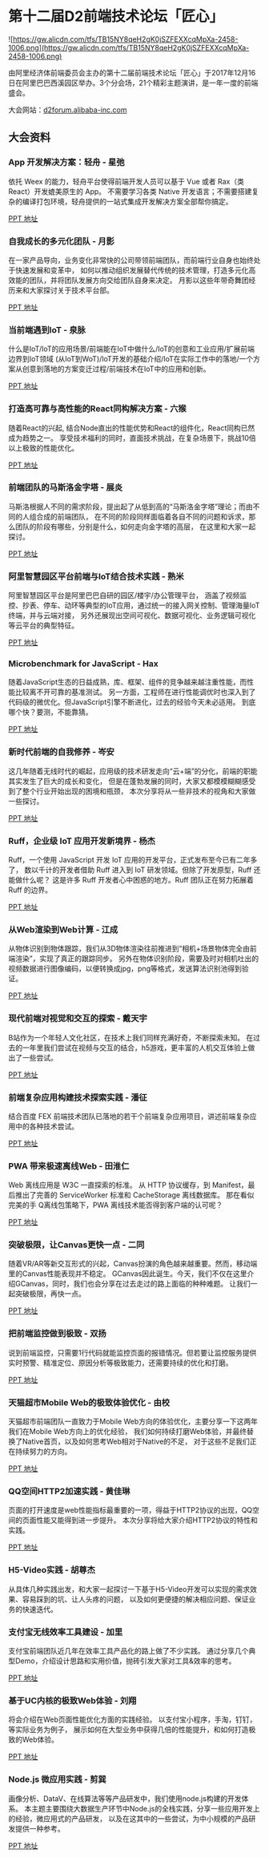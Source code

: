 # 第十二届D2前端技术论坛「匠心」

![https://gw.alicdn.com/tfs/TB15NY8qeH2gK0jSZFEXXcqMpXa-2458-1006.png](https://gw.alicdn.com/tfs/TB15NY8qeH2gK0jSZFEXXcqMpXa-2458-1006.png)

由阿里经济体前端委员会主办的第十二届前端技术论坛「匠心」于2017年12月16日在阿里巴巴西溪园区举办。3个分会场，21个精彩主题演讲，是一年一度的前端盛会。

大会网站：[d2forum.alibaba-inc.com](http://d2forum.alibaba-inc.com/feconf2017#/index?_k=cqxl4t)

## 大会资料

### App 开发解决方案：轻舟 - 星弛

依托 Weex 的能力，轻舟平台使得前端开发人员可以基于 Vue 或者 Rax（类 React）开发媲美原生的 App。 不需要学习各类 Native 开发语言；不需要搭建复杂的编译打包环境，轻舟提供的一站式集成开发解决方案全部帮你搞定。

[PPT 地址]()

### 自我成长的多元化团队 - 月影

在一家产品导向，业务变化非常快的公司带领前端团队，而前端行业自身也始终处于快速发展和变革中， 如何以推动组织发展替代传统的技术管理，打造多元化高效能的团队，并将团队发展方向交给团队自身来决定。 月影以这些年带奇舞团经历来和大家探讨关于技术平台部。

[PPT 地址]()

### 当前端遇到IoT - 泉脉

什么是IoT/IoT的应用场景/前端能在IoT中做什么/IoT的创意和工业应用/扩展前端边界到IoT领域 (从IoT到WoT)/IoT开发的基础介绍/IoT在实际工作中的落地/一个方案从创意到落地的方案变迁过程/前端技术在IoT中的应用和创新。

[PPT 地址]()

### 打造高可靠与高性能的React同构解决方案 - 六猴

随着React的兴起, 结合Node直出的性能优势和React的组件化，React同构已然成为趋势之一。 享受技术福利的同时，直面技术挑战，在复杂场景下，挑战10倍以上极致的性能优化。

[PPT 地址]()

### 前端团队的马斯洛金字塔 - 展炎

马斯洛根据人不同的需求阶段，提出起了从低到高的“马斯洛金字塔”理论；而由不同的人组合成的前端团队， 在不同的阶段同样面临着各自不同的问题和诉求，那么团队的阶段有哪些，分别是什么，如何走向金字塔的高层， 在这里和大家一起探讨。

[PPT 地址]()

### 阿里智慧园区平台前端与IoT结合技术实践 - 熟米

阿里智慧园区平台是阿里巴巴自研的园区/楼宇/办公管理平台， 涵盖了视频监控、抄表、停车、动环等典型的IoT应用，通过统一的接入网关控制、管理海量IoT终端，并与云端对接， 另外还展现出空间可视化、数据可视化、业务逻辑可视化等云平台的典型特征。

[PPT 地址]()

### Microbenchmark for JavaScript - Hax

随着JavaScript生态的日益成熟，库、框架、组件的竞争越来越注重性能，而性能比较离不开可靠的基准测试。 另一方面，工程师在进行性能调优时也深入到了代码级的微优化。但JavaScript引擎不断进化，过去的经验今天未必适用。 到底哪个快？要测，不能靠猜。

[PPT 地址](http://johnhax.net/2017/benchmark/slide#0)

### 新时代前端的自我修养 - 岑安

这几年随着无线时代的崛起，应用级的技术研发走向“云+端”的分化，前端的职能其实发生了巨大的成长和变化， 但是在蓬勃发展的同时，大家又都模模糊糊感受到了整个行业开始出现的困境和瓶颈， 本次分享将从一些非技术的视角和大家做一些探讨。

[PPT 地址]()

### Ruff，企业级 IoT 应用开发新境界 - 杨杰

Ruff，一个使用 JavaScript 开发 IoT 应用的开发平台，正式发布至今已有二年多了， 数以千计的开发者借助 Ruff 进入到 IoT 研发领域。但除了开发原型，Ruff 还能做什么呢？ 这是许多 Ruff 开发者心中困惑的地方。Ruff 团队正在努力拓展着 Ruff 的边界。

[PPT 地址]()

### 从Web渲染到Web计算 - 江成

从物体识别到物体跟踪，我们从3D物体渲染往前推进到“相机+场景物体完全由前端渲染”，实现了真正的跟踪同步。 另外在物体识别阶段，需要及时对相机吐出的视频数据进行图像编码，以便转换成jpg，png等格式，发送算法识别池得到验证。

[PPT 地址]()

### 现代前端对视觉和交互的探索 - 戴天宇

B站作为一个年轻人文化社区，在技术上我们同样充满好奇，不断探索未知。 在过去的一年里我们尝试在视频与交互的结合，h5游戏，更丰富的人机交互体验上做出了一些尝试。

[PPT 地址]()

### 前端复杂应用构建技术探索实践 - 潘征

结合百度 FEX 前端技术团队已落地的若干个前端复杂应用项目，讲述前端复杂应用中的各种技术尝试。

[PPT 地址]()

### PWA 带来极速离线Web - 田淮仁

Web 离线应用是 W3C 一直探索的标准。 从 HTTP 协议缓存，到 Manifest，最后推出了完善的 ServiceWorker 标准和 CacheStorage 离线数据库。 那在看似完美的手 Q离线包策略下，PWA 离线技术能否得到客户端的认可呢？

[PPT 地址]()

### 突破极限，让Canvas更快一点 - 二同

随着VR/AR等新交互形式的兴起，Canvas扮演的角色越来越重要。然而，移动端里的Canvas性能表现并不稳定。 GCanvas因此诞生。今天，我们不仅在这里介绍GCanvas，同时，我们也会分享在过去走过的路上面临的种种难题。 让我们一起突破极限，再快一点。

[PPT 地址]()

### 把前端监控做到极致 - 双扬

说到前端监控，只需要1行代码就能监控页面的报错情况。但若要让监控服务提供实时预警、精准定位、原因分析等极致能力，还需要持续的优化和打磨。

[PPT 地址]()

### 天猫超市Mobile Web的极致体验优化 - 由校

天猫超市前端团队一直致力于Mobile Web方向的体验优化，主要分享一下这两年我们在Mobile Web方向上的优化经验， 我们如何持续打磨Web体验，并最终替换了Native首页，以及如何思考Web相对于Native的不足， 对于这些不足我们正在持续努力的方向。

[PPT 地址]()

### QQ空间HTTP2加速实践 - 黄佳琳 

页面的打开速度是web性能指标最重要的一项，得益于HTTP2协议的出现，QQ空间的页面性能又能得到进一步提升。 本次分享将给大家介绍HTTP2协议的特性和实践。

[PPT 地址]()

### H5-Video实践 - 胡尊杰 

从具体几种实践出发，和大家一起探讨一下基于H5-Video开发可以实现的需求效果、容易踩到的坑、让人头疼的问题， 以及如何更便捷的解决相应问题、保证业务的快速迭代。

### 支付宝无线效率工具建设 - 加里

支付宝前端团队近几年在效率工具产品化的路上做了不少实践。 通过分享几个典型Demo，介绍设计思路和实用价值，抛砖引发大家对工具&效率的思考。

[PPT 地址]()

### 基于UC内核的极致Web体验 - 刘翔 

将会介绍在Web页面性能优化方面的实践经验。 以支付宝小程序，手淘，钉钉，等实际业务为例子， 展示如何在大型业务中获得几倍的性能提升，和如何打造极致的Web体验。

[PPT 地址]()

### Node.js 微应用实践 - 剪巽

画像分析、DataV、在线算法等等产品研发中，我们使用node.js构建的开发体系。 本主题主要围绕大数据生产环节中Node.js的全栈实践，分享一些应用开发上的经验，微应用式的产品研发， 以及在这其中的一些尝试，为中小规模的产品研发提供一种参考。

[PPT 地址]()
